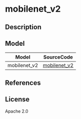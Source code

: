 <!--- SPDX-License-Identifier: Apache-2.0 -->

# mobilenet_v2

## Description

## Model

|Model              |SourceCode                                                            |
|-------------------|----------------------------------------------------------------------|
|mobilenet_v2       |[mobilenet_v2](https://github.com/shicai/MobileNet-Caffe)             |

## References

## License

Apache 2.0
